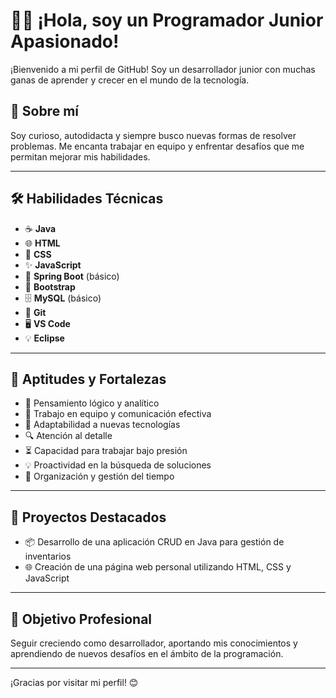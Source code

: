 # 👨‍💻 ¡Hola, soy un Programador Junior Apasionado!

¡Bienvenido a mi perfil de GitHub! Soy un desarrollador junior con muchas ganas de aprender y crecer en el mundo de la tecnología.

## 🚀 Sobre mí

Soy curioso, autodidacta y siempre busco nuevas formas de resolver problemas. Me encanta trabajar en equipo y enfrentar desafíos que me permitan mejorar mis habilidades.

---

## 🛠️ Habilidades Técnicas
- ☕ **Java**
- 🌐 **HTML**
- 🎨 **CSS**
- ✨ **JavaScript**
- 🌱 **Spring Boot** (básico)
- 🎀 **Bootstrap**
- 🗄️ **MySQL** (básico)
- 🔧 **Git**
- 🖥️ **VS Code**
- 💡 **Eclipse**

---

## 💪 Aptitudes y Fortalezas
- 🧠 Pensamiento lógico y analítico
- 🤝 Trabajo en equipo y comunicación efectiva
- 🔄 Adaptabilidad a nuevas tecnologías
- 🔍 Atención al detalle
- ⏳ Capacidad para trabajar bajo presión
- 💡 Proactividad en la búsqueda de soluciones
- 📅 Organización y gestión del tiempo

---

## 🌟 Proyectos Destacados
- 📦 Desarrollo de una aplicación CRUD en Java para gestión de inventarios
- 🌐 Creación de una página web personal utilizando HTML, CSS y JavaScript

---

## 🎯 Objetivo Profesional
Seguir creciendo como desarrollador, aportando mis conocimientos y aprendiendo de nuevos desafíos en el ámbito de la programación.

---

¡Gracias por visitar mi perfil! 😊